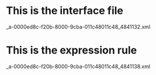 # This is the interface file
_a-0000ed8c-f20b-8000-9cba-011c48011c48_4841132.xml
# This is the expression rule
_a-0000ed8c-f20b-8000-9cba-011c48011c48_4841138.xml
